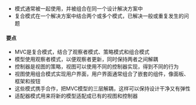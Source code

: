 - 模式通常被一起使用，并被组合在同一个设计解决方案中
- 复合模式在一个解决方案中结合两个或多个模式，已解决一般或重复发生的问题


#### 要点
- MVC是复合模式，结合了观察者模式、策略模式和组合模式
- 模型使用观察者模式，以便观察者更新，同时保持两者之间解耦
- 控制器是视图的策略，视图可以使用不同的控制器实现，得到不同的行为
- 视图使用组合模式实现用户界面，用户界面通常组合了嵌套的组件，像面板、框架和按钮
- 这些模式携手合作，把MVC模型的三层解耦，这样可以保持设计干净又有弹性
- 适配器模式用来将新的模型适配成已有的视图和控制器